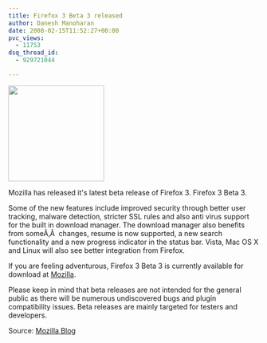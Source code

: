 ```yaml
---
title: Firefox 3 Beta 3 released
author: Danesh Manoharan
date: 2008-02-15T11:52:27+00:00
pvc_views:
  - 11753
dsq_thread_id:
  - 929721044

---
```

<img loading="lazy" src="http://img230.imageshack.us/img230/4551/firefoxlogopi9.png" height="192" width="192" />

Mozilla has released it's latest beta release of Firefox 3. Firefox 3 Beta 3.

Some of the new features include improved security through better user tracking, malware detection, stricter SSL rules and also anti virus support for the built in download manager. The download manager also benefits from someÃ‚Â  changes, resume is now supported, a new search functionality and a new progress indicator in the status bar. Vista, Mac OS X and Linux will also see better integration from Firefox.

If you are feeling adventurous, Firefox 3 Beta 3 is currently available for download at [Mozilla][1].

Please keep in mind that beta releases are not intended for the general public as there will be numerous undiscovered bugs and plugin compatibility issues. Beta releases are mainly targeted for testers and developers.

Source: [Mozilla Blog][2]

 [1]: http://www.mozilla.com/en-US/firefox/all-beta.html
 [2]: http://blog.mozilla.com/